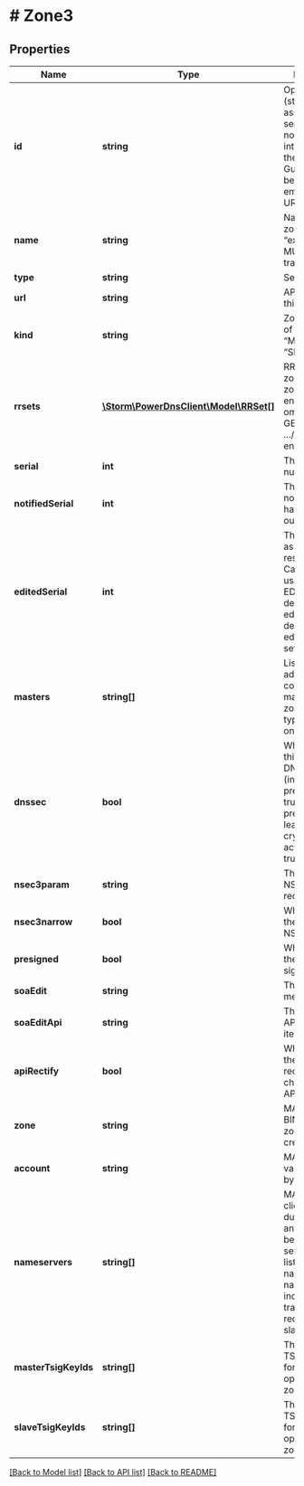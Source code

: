 # # Zone3

## Properties

Name | Type | Description | Notes
------------ | ------------- | ------------- | -------------
**id** | **string** | Opaque zone id (string), assigned by the server, should not be interpreted by the application. Guaranteed to be safe for embedding in URLs. | [optional]
**name** | **string** | Name of the zone (e.g. “example.com.”) MUST have a trailing dot | [optional]
**type** | **string** | Set to “Zone” | [optional]
**url** | **string** | API endpoint for this zone | [optional]
**kind** | **string** | Zone kind, one of “Native”, “Master”, “Slave” | [optional]
**rrsets** | [**\Storm\PowerDnsClient\Model\RRSet[]**](RRSet.md) | RRSets in this zone (for zones/{zone_id} endpoint only; omitted during GET on the .../zones list endpoint) | [optional]
**serial** | **int** | The SOA serial number | [optional]
**notifiedSerial** | **int** | The SOA serial notifications have been sent out for | [optional]
**editedSerial** | **int** | The SOA serial as seen in query responses. Calculated using the SOA-EDIT metadata, default-soa-edit and default-soa-edit-signed settings | [optional]
**masters** | **string[]** | List of IP addresses configured as a master for this zone (“Slave” type zones only) | [optional]
**dnssec** | **bool** | Whether or not this zone is DNSSEC signed (inferred from presigned being true XOR presence of at least one cryptokey with active being true) | [optional]
**nsec3param** | **string** | The NSEC3PARAM record | [optional]
**nsec3narrow** | **bool** | Whether or not the zone uses NSEC3 narrow | [optional]
**presigned** | **bool** | Whether or not the zone is pre-signed | [optional]
**soaEdit** | **string** | The SOA-EDIT metadata item | [optional]
**soaEditApi** | **string** | The SOA-EDIT-API metadata item | [optional]
**apiRectify** | **bool** | Whether or not the zone will be rectified on data changes via the API | [optional]
**zone** | **string** | MAY contain a BIND-style zone file when creating a zone | [optional]
**account** | **string** | MAY be set. Its value is defined by local policy | [optional]
**nameservers** | **string[]** | MAY be sent in client bodies during creation, and MUST NOT be sent by the server. Simple list of strings of nameserver names, including the trailing dot. Not required for slave zones. | [optional]
**masterTsigKeyIds** | **string[]** | The id of the TSIG keys used for master operation in this zone | [optional]
**slaveTsigKeyIds** | **string[]** | The id of the TSIG keys used for slave operation in this zone | [optional]

[[Back to Model list]](../../README.md#models) [[Back to API list]](../../README.md#endpoints) [[Back to README]](../../README.md)
